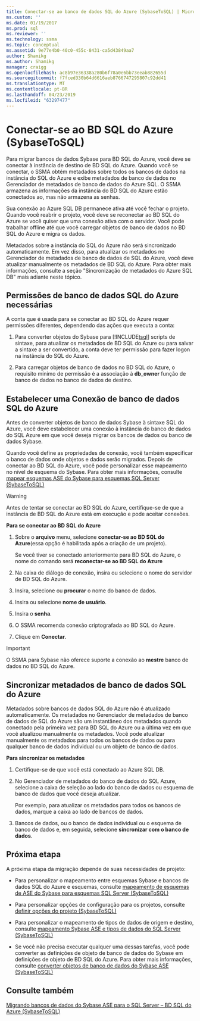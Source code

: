 ```yaml
---
title: Conectar-se ao banco de dados SQL do Azure (SybaseToSQL) | Microsoft Docs
ms.custom: ''
ms.date: 01/19/2017
ms.prod: sql
ms.reviewer: ''
ms.technology: ssma
ms.topic: conceptual
ms.assetid: 9e77e4b0-40c0-455c-8431-ca5d43849aa7
author: Shamikg
ms.author: Shamikg
manager: craigg
ms.openlocfilehash: ac8b97e36338a280b6f78a0e6bb73eeab882655d
ms.sourcegitcommit: f7fced330b64d6616aeb8766747295807c92dd41
ms.translationtype: MT
ms.contentlocale: pt-BR
ms.lasthandoff: 04/23/2019
ms.locfileid: "63297477"
---
```

# <a name="connecting-to-azure-sql-db-sybasetosql"></a>Conectar-se ao BD SQL do Azure (SybaseToSQL)
Para migrar bancos de dados Sybase para BD SQL do Azure, você deve se conectar à instância de destino de BD SQL do Azure. Quando você se conectar, o SSMA obtém metadados sobre todos os bancos de dados na instância do SQL do Azure e exibe metadados de banco de dados no Gerenciador de metadados de banco de dados do Azure SQL. O SSMA armazena as informações da instância do BD SQL do Azure estão conectados ao, mas não armazena as senhas.  
  
Sua conexão ao Azure SQL DB permanece ativa até você fechar o projeto. Quando você reabrir o projeto, você deve se reconectar ao BD SQL do Azure se você quiser que uma conexão ativa com o servidor. Você pode trabalhar offline até que você carregar objetos de banco de dados no BD SQL do Azure e migra os dados.  
  
Metadados sobre a instância do SQL do Azure não será sincronizado automaticamente. Em vez disso, para atualizar os metadados no Gerenciador de metadados de banco de dados de SQL do Azure, você deve atualizar manualmente os metadados de BD SQL do Azure. Para obter mais informações, consulte a seção "Sincronização de metadados do Azure SQL DB" mais adiante neste tópico.  
  
## <a name="required-azure-sql-db-permissions"></a>Permissões de banco de dados SQL do Azure necessárias  
A conta que é usada para se conectar ao BD SQL do Azure requer permissões diferentes, dependendo das ações que executa a conta:  
  
1.  Para converter objetos do Sybase para [!INCLUDE[tsql](../../includes/tsql-md.md)] scripts de sintaxe, para atualizar os metadados de BD SQL do Azure ou para salvar a sintaxe a ser convertido, a conta deve ter permissão para fazer logon na instância do SQL do Azure.  
  
2.  Para carregar objetos de banco de dados no BD SQL do Azure, o requisito mínimo de permissão é a associação à **db_owner** função de banco de dados no banco de dados de destino.  
  
## <a name="establishing-a-azure-sql-db-connection"></a>Estabelecer uma Conexão de banco de dados SQL do Azure  
Antes de converter objetos de banco de dados Sybase à sintaxe SQL do Azure, você deve estabelecer uma conexão à instância do banco de dados do SQL Azure em que você deseja migrar os bancos de dados ou banco de dados Sybase.  
  
Quando você define as propriedades de conexão, você também especificar o banco de dados onde objetos e dados serão migrados. Depois de conectar ao BD SQL do Azure, você pode personalizar esse mapeamento no nível de esquema do Sybase. Para obter mais informações, consulte [mapear esquemas ASE do Sybase para esquemas SQL Server &#40;SybaseToSQL&#41;](../../ssma/sybase/mapping-sybase-ase-schemas-to-sql-server-schemas-sybasetosql.md)  
  
> [!WARNING]  
> Antes de tentar se conectar ao BD SQL do Azure, certifique-se de que a instância de BD SQL do Azure está em execução e pode aceitar conexões.  
  
**Para se conectar ao BD SQL do Azure**  
  
1.  Sobre o **arquivo** menu, selecione **conectar-se ao BD SQL do Azure**(essa opção é habilitada após a criação de um projeto).  
  
    Se você tiver se conectado anteriormente para BD SQL do Azure, o nome do comando será **reconectar-se ao BD SQL do Azure**  
  
2.  Na caixa de diálogo de conexão, insira ou selecione o nome do servidor de BD SQL do Azure.  
  
3.  Insira, selecione ou **procurar** o nome do banco de dados.  
  
4.  Insira ou selecione **nome de usuário**.  
  
5.  Insira o **senha**.  
  
6.  O SSMA recomenda conexão criptografada ao BD SQL do Azure.  
  
7.  Clique em **Conectar**.  
  
> [!IMPORTANT]  
> O SSMA para Sybase não oferece suporte a conexão ao **mestre** banco de dados no BD SQL do Azure.  
  
## <a name="synchronizing-azure-sql-db-metadata"></a>Sincronizar metadados de banco de dados SQL do Azure  
Metadados sobre bancos de dados SQL do Azure não é atualizado automaticamente. Os metadados no Gerenciador de metadados de banco de dados de SQL do Azure são um instantâneo dos metadados quando conectado pela primeira vez para BD SQL do Azure ou a última vez em que você atualizou manualmente os metadados. Você pode atualizar manualmente os metadados para todos os bancos de dados ou para qualquer banco de dados individual ou um objeto de banco de dados.  
  
**Para sincronizar os metadados**  
  
1.  Certifique-se de que você está conectado ao Azure SQL DB.  
  
2.  No Gerenciador de metadados do banco de dados do SQL Azure, selecione a caixa de seleção ao lado do banco de dados ou esquema de banco de dados que você deseja atualizar.  
  
    Por exemplo, para atualizar os metadados para todos os bancos de dados, marque a caixa ao lado de bancos de dados.  
  
3.  Bancos de dados, ou o banco de dados individual ou o esquema de banco de dados e, em seguida, selecione **sincronizar com o banco de dados**.  
  
## <a name="next-step"></a>Próxima etapa  
A próxima etapa da migração depende de suas necessidades de projeto:  
  
-   Para personalizar o mapeamento entre esquemas Sybase e bancos de dados SQL do Azure e esquemas, consulte [mapeamento de esquemas de ASE do Sybase para esquemas SQL Server &#40;SybaseToSQL&#41;](../../ssma/sybase/mapping-sybase-ase-schemas-to-sql-server-schemas-sybasetosql.md)  
  
-   Para personalizar opções de configuração para os projetos, consulte [definir opções do projeto &#40;SybaseToSQL&#41;](../../ssma/sybase/setting-project-options-sybasetosql.md)  
  
-   Para personalizar o mapeamento de tipos de dados de origem e destino, consulte [mapeamento Sybase ASE e tipos de dados do SQL Server &#40;SybaseToSQL&#41;](../../ssma/sybase/mapping-sybase-ase-and-sql-server-data-types-sybasetosql.md)  
  
-   Se você não precisa executar qualquer uma dessas tarefas, você pode converter as definições de objeto de banco de dados do Sybase em definições de objeto de BD SQL do Azure. Para obter mais informações, consulte [converter objetos de banco de dados do Sybase ASE &#40;SybaseToSQL&#41;](../../ssma/sybase/converting-sybase-ase-database-objects-sybasetosql.md)  
  
## <a name="see-also"></a>Consulte também  
[Migrando bancos de dados do Sybase ASE para o SQL Server – BD SQL do Azure &#40;SybaseToSQL&#41;](../../ssma/sybase/migrating-sybase-ase-databases-to-sql-server-azure-sql-db-sybasetosql.md)  
  

